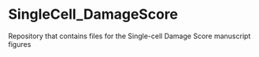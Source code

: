 # SingleCell_DamageScore
Repository that contains files for the Single-cell Damage Score manuscript figures
